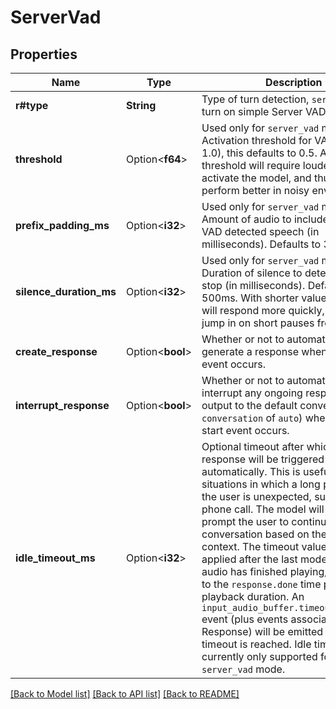 # ServerVad

## Properties

Name | Type | Description | Notes
------------ | ------------- | ------------- | -------------
**r#type** | **String** | Type of turn detection, `server_vad` to turn on simple Server VAD.  | 
**threshold** | Option<**f64**> | Used only for `server_vad` mode. Activation threshold for VAD (0.0 to 1.0), this defaults to 0.5. A higher threshold will require louder audio to activate the model, and thus might perform better in noisy environments.  | [optional]
**prefix_padding_ms** | Option<**i32**> | Used only for `server_vad` mode. Amount of audio to include before the VAD detected speech (in milliseconds). Defaults to 300ms.  | [optional]
**silence_duration_ms** | Option<**i32**> | Used only for `server_vad` mode. Duration of silence to detect speech stop (in milliseconds). Defaults to 500ms. With shorter values the model will respond more quickly, but may jump in on short pauses from the user.  | [optional]
**create_response** | Option<**bool**> | Whether or not to automatically generate a response when a VAD stop event occurs.  | [optional]
**interrupt_response** | Option<**bool**> | Whether or not to automatically interrupt any ongoing response with output to the default conversation (i.e. `conversation` of `auto`) when a VAD start event occurs.  | [optional]
**idle_timeout_ms** | Option<**i32**> | Optional timeout after which a model response will be triggered automatically. This is useful for situations in which a long pause from the user is unexpected, such as a phone call. The model will effectively prompt the user to continue the conversation based on the current context.  The timeout value will be applied after the last model response's audio has finished playing, i.e. it's set to the `response.done` time plus audio playback duration.  An `input_audio_buffer.timeout_triggered` event (plus events associated with the Response) will be emitted when the timeout is reached. Idle timeout is currently only supported for `server_vad` mode.  | [optional]

[[Back to Model list]](../README.md#documentation-for-models) [[Back to API list]](../README.md#documentation-for-api-endpoints) [[Back to README]](../README.md)


